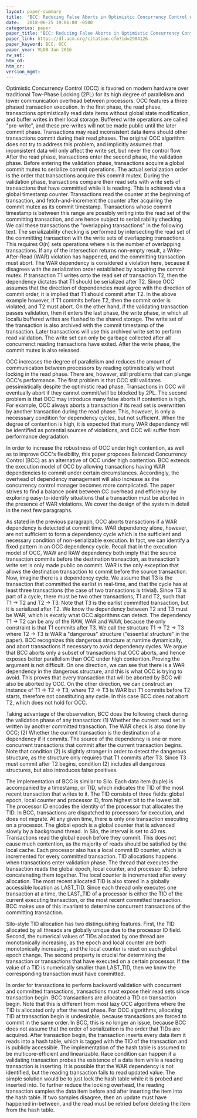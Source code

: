 ```yaml
---
layout: paper-summary
title:  "BCC: Reducing False Aborts in Optimistic Concurrency Control with Low Cost for In-Memory Databases"
date:   2018-06-25 19:06:00 -0500
categories: paper
paper_title: "BCC: Reducing False Aborts in Optimistic Concurrency Control with Low Cost for In-Memory Databases"
paper_link: https://dl.acm.org/citation.cfm?id=2904126
paper_keyword: BCC; OCC
paper_year: VLDB Jan 2016
rw_set:
htm_cd:
htm_cr:
version_mgmt:
---
```


Optimistic Concurrency Control (OCC) is favored on modern hardware over traditional Tow-Phase Locking (2PL)
for its high degree of parallelism and lower communication overhead between processors. OCC features a three 
phased transaction execution. In the first phase, the read phase, transactions optimistically read data items
without global state modification, and buffer writes in their local storage. Buffered write operations are called 
"pre-write", and these pre-writes will not be made public until the later commit phase. Transactions may read
inconsistent data items should other transactions commit during their read phases. The original OCC algorithm
does not try to address this problem, and implicitly assumes that inconsistent data will only affect the write set,
but never the control flow. After the read phase, transactions enter the second phase, the validation phase. 
Before entering the validation phase, transactions acquire a global commit mutex to serialize commit operations. 
The actual serialization order is the order that transactions acquire this commit mutex. During the validation
phase, transactions compare their read sets with write sets of transactions that have committed while it is 
reading. This is achieved via a global timestamp counter. Transactions read the counter at the beginning of 
transaction, and fetch-and-increment the counter after acquiring the commit mutex as its commit timestamp. 
Transactions whose commit timestamp is between this range are possibly writing into the read set of the 
committing transaction, and are hence subject to serializability checking. We call these transactions the 
"overlapping transactions" in the following text. The serializability checking is performed by intersecting 
the read set of the committing transaction with the write sets of overlapping transactions. This requires 
O(n) sets operations where n is the number of overlapping transactions. If any of the intersection returns 
non-empty result, a Write-After-Read (WAR) violation has happened, and the committing transaction must abort.
The WAR dependency is considered a violation here, because it disagrees with the serialization order established 
by acquiring the commit mutex. If transaction T1 writes onto the read set of transaction T2, then the dependency 
dictates that T1 should be serialized after T2. Since OCC assumes that the direction of dependencies must agree 
with the direction of commit order, it is implied that T1 should commit after T2. In the above example however, if
T1 commits before T2, then the commit order is violated, and T2 must abort. On the other hand, if the validating 
transaction passes validation, then it enters the last phase, the write phase, in which all locallu buffered 
writes are flushed to the shared storage. The write set of the transaction is also archived with the commit 
timestamp of the transaction. Later transactions will use this archived write set to perform read validation.
The write set can only be garbage collected after all concurrenct reading transactions have exited. After the 
write phase, the commit mutex is also released.

OCC increases the degree of parallelism and reduces the amount of communication between processors by reading 
optimistically without locking in the read phase. There are, however, still problems that can plunge OCC's performance. 
The first problem is that OCC still validates pessimistically despite the optimistic read phase. Transactions in OCC
will eventually abort if they cannot commit/will be blocked by 2PL. The second problem is that OCC may introduce many
false aborts if contention is high. For example, OCC always aborts a transaction if its read set is overwritten by
another transaction during the read phase. This, however, is only a necesssary condition for dependency cycles, but
not sufficient. When the degree of contention is high, it is expected that many WAR dependency will be identified as 
potential sources of violations, and OCC will suffer from performance degradation.

In order to increase the robustness of OCC under high contention, as well as to improve OCC's flexibility, this paper 
proposes Balanced Concurrency Control (BCC) as an alternative of OCC under high contention. BCC extends the execution 
model of OCC by allowing transactions having WAR dependencies to commit under certain circumstances. Accordingly, the
overhead of dependency management will also increase as the concurrency control manager becomes more complicated. The 
paper strives to find a balance point between CC overhead and efficiency by exploring easy-to-identify situations that 
a transaction must be aborted in the presence of WAR violations. We cover the design of the system in detail in the 
next few paragraphs.

As stated in the previous paragraph, OCC aborts transactions if a WAR dependency is detected at commit time. WAR dependency
alone, however, are not sufficient to form a dependency cycle which is the sufficient and necessary condition of non-serializable
execution. In fact, we can identify a fixed pattern in an OCC dependency cycle. Recall that in the execution model of OCC,
WAW and RAW dependency both imply that the source transaction commits before the destination transaction, as transaction's 
write set is only made public on commit. WAR is the only exception that allows the destination transaction to commit before
the source transaction. Now, imagine there is a dependency cycle. We assume that T3 is the transaction that committed the earlist
in real-time, and that the cycle has at least three transactions (the case of two transactions is trivial). Since T3 is part
of a cycle, there must be two other transactions, T1 and T2, such that T1 &rarr; T2 and T2 &rarr; T3. Note that T3 is the earlist
committed transaction, but it is serialized after T2. We know the dependency between T2 and T3 must be WAR, which is excatly what
OCC algorithms can detect. The dependency T1 &rarr; T2 can be any of the RAW, WAR and WAW, because the only constraint is that T1 
commits after T3. We call the structure T1 &rarr; T2 &rarr; T3 where T2 &rarr; T3 is WAR a "dangerous" structure ("essential structure"
in the paper). BCC recognizes this dangerous structure at runtime dynamically, and abort transactions if necessary to avoid 
dependency cycles. We argue that BCC aborts only a subset of transactions that OCC aborts, and hence exposes better parallelism
than OCC under high contention. Proving the argument is not difficult. On one direction, we can see that there is a WAR dependency in 
the dangerous structure, and this is what OCC is trying to avoid. This proves that every transaction that will be aborted by
BCC will also be aborted by OCC. On the other direction, we can construct an instance of T1 &rarr; T2 &rarr; T3, where T2 &rarr; T3 
is WAR but T1 commits before T2 starts, therefore not constituting any cycle. In this case BCC does not abort T2, which does not 
hold for OCC. 

Taking advantage of the observation, BCC does the following check during the validation phase of any transaction: (1) Whether 
the current read set is written by another committed transaction. The WAR check is also done by OCC; (2) Whether the current 
transaction is the destination of a dependency if it commits. The source of the dependency is one or more concurrent transactions 
that commit after the current transaction begins. Note that condition (2) is slightly stronger in order to detect the dangerous 
structure, as the structure only requires that T1 commits after T3. Since T3 must commit after T2 begins, condition (2) includes
all dangerous structures, but also introduces false positives.

The implementation of BCC is similar to Silo. Each data item (tuple) is accompanied by a timestamp, or TID, which indicates the 
TID of the most recent transaction that writes to it. The TID consists of three fields: global epoch, local counter and processor ID, 
from highest bit to the lowest bit. The processor ID encodes the identity of the processor that allocates the TID. In BCC, transactions
are dispatched to processors for execution, and does not migrate. At any given time, there is only one transaction executing on 
a processor. The global epoch is a global counter that is advanced slowly by a background thread. In Silo, the interval is set to
40 ms. Transactions read the global epoch before they commit. This does not cause much contention, as the majority of reads should 
be satisfied by the local cache. Each processor also has a local commit ID counter, which is incremented for every committed 
transaction. TID allocations happens when transactions enter validation phase. The thread that executes the transaction reads the 
global epoch, local counter, and processor ID, before concatenating them together. The local counter is incremented after every 
allocation. The most recent allocated TID is also stored in a globally accessible location as LAST_TID. Since each thread only 
executes one transaction at a time, the LAST_TID of a processor is either the TID of the current executing transaction, or 
the most recent committed transaction. BCC makes use of this invariant to determine concurrent transactions of the committing
transaction.

Silo-style TID allocation has two distinguishing features. First, the TID allocated by all threads are globally unique due to
the processor ID field. Second, the numerical values of TIDs allocated by one thread are monotonically increasing, as the epoch 
and local counter are both monotonically increasing, and the local counter is reset on each global epoch change. The second 
property is crucial for determining the transaction or transactions that have executed on a certain processor. If the value of 
a TID is numerically smaller than LAST_TID, then we know the corresponding transaction must have committed.

In order for transactions to perform backward validation with concurrent and committed transactions, transactions must expose 
their read sets since transaction begin. BCC transactions are allocated a TID on transaction begin. Note that this is different
from most lazy OCC algorithms where the TID is allocated only after the read phase. For OCC algorithms, allocating TID at 
transaction begin is undesirable, because transactions are forced to commit in the same order. In BCC, this is no longer an 
issue, because BCC does not assume that the order of serialization is the order that TIDs are acquired. After transaction
begin, the transaction inserts every data item it reads into a hash table, which is tagged with the TID of the transaction
and is publicly accessible. The implementation of the hash table is assumed to be multicore-efficient and linearizable.
Race condition can happen if a validating transaction probes the existence of a data item while a reading transaction is 
inserting. It is possible that the WAR dependency is not identified, but the reading transaction fails to read updated value. 
The simple solution would be to just lock the hash table while it is probed and inserted into. To further reduce the 
locking overhead, the reading transaction samples the data item before and after inserting the item into the hash table.
If two samples disagree, then an update must have happened in-between, and the read must be retried before deleting the 
item from the hash table. 